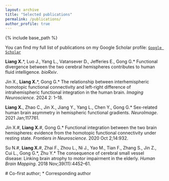 ```yaml
---
layout: archive
title: "Selected publications"
permalink: /publications/
author_profile: true
---
```



{% include base_path %}

You can find my full list of publications on my Google Scholar profile: [`Google Scholar`](https://scholar.google.com/citations?user=pJqylw4AAAAJ&hl=zh-TW&authuser=1)

**Liang X.**\*, Luo J., Yang L., Vatansever D., Jefferies E., Gong G.\* Functional divergence between the two cerebral hemispheres contributes to human fluid intelligence. *bioRxiv*.

Jin X., **Liang X.**\*, Gong G.\* The relationship between interhemispheric homotopic functional connectivity and left-right difference of intrahemispheric functional integration in the human brain. *Imaging Neuroscience*. 2024 2: 1–18.

**Liang X.**, Zhao C., Jin X., Jiang Y., Yang L., Chen Y., Gong G.\* Sex-related human brain asymmetry in hemispheric functional gradients. *NeuroImage*. 2021 Jan;117761. 

Jin X.\#, **Liang X.**\#, Gong G.\* Functional integration between the two brain hemispheres: evidence from the homotopic functional connectivity under resting state. *Frontiers in Neuroscience*. 2020 Oct 2;14:932. 

Su N.\#, **Liang X.**\#, Zhai F., Zhou L., Ni J., Yao M., Tian F., Zhang S., Jin Z., Cui L., Gong G.\*, Zhu Y.\* The consequence of cerebral small vessel disease: Linking brain atrophy to motor impairment in the elderly. *Human Brain Mapping*. 2018 Nov;39(11):4452–61. 

\# Co-first author; \* Corresponding author

